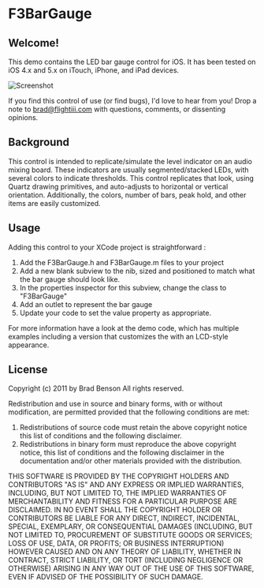 F3BarGauge
==========

Welcome!
--------
This demo contains the LED bar gauge control for iOS.   It has been
tested on iOS 4.x and 5.x on iTouch, iPhone, and iPad devices.

![Screenshot](https://raw.github.com/ChiefPilot/F3BarGauge/master/F3BarGauge.png "Screenshot of Component Demo App")

If you find this control of use (or find bugs), I'd love to hear
from you!   Drop a note to brad@flightiii.com with questions, comments, 
or dissenting opinions.


Background
----------
This control is intended to replicate/simulate the level indicator
on an audio mixing board.   These indicators are usually 
segmented/stacked LEDs, with several colors to indicate thresholds.
This control replicates that look, using Quartz drawing primitives,
and auto-adjusts to horizontal or vertical orientation. Additionally, 
the colors, number of bars, peak hold, and other items are easily 
customized.


Usage
-----
Adding this control to your XCode project is straightforward :
1.  Add the F3BarGauge.h and F3BarGauge.m files to your project
2.  Add a new blank subview to the nib, sized and positioned to 
    match what the bar gauge should look like.
3.  In the properties inspector for this subview, change the
    class to "F3BarGauge"
4.  Add an outlet to represent the bar gauge
5.  Update your code to set the value property as appropriate.

For more information have a look at the demo code, which 
has multiple examples including a version that customizes the
with an LCD-style appearance.  

License
-------
Copyright (c) 2011 by Brad Benson
All rights reserved.
  
Redistribution and use in source and binary forms, with or without 
modification, are permitted provided that the following 
conditions are met:
  1.  Redistributions of source code must retain the above copyright
      notice this list of conditions and the following disclaimer.
  2.  Redistributions in binary form must reproduce the above copyright 
      notice, this list of conditions and the following disclaimer in 
      the documentation and/or other materials provided with the 
      distribution.

THIS SOFTWARE IS PROVIDED BY THE COPYRIGHT HOLDERS AND CONTRIBUTORS
"AS IS" AND ANY EXPRESS OR IMPLIED WARRANTIES, INCLUDING, BUT NOT 
LIMITED TO, THE IMPLIED WARRANTIES OF MERCHANTABILITY AND FITNESS 
FOR A PARTICULAR PURPOSE ARE DISCLAIMED. IN NO EVENT SHALL THE 
COPYRIGHT HOLDER OR CONTRIBUTORS BE LIABLE FOR ANY DIRECT, INDIRECT, 
INCIDENTAL, SPECIAL, EXEMPLARY, OR CONSEQUENTIAL DAMAGES (INCLUDING, 
BUT NOT LIMITED TO, PROCUREMENT OF SUBSTITUTE GOODS OR SERVICES; LOSS 
OF USE, DATA, OR PROFITS; OR BUSINESS INTERRUPTION) HOWEVER CAUSED 
AND ON ANY THEORY OF LIABILITY, WHETHER IN CONTRACT, STRICT LIABILITY,
OR TORT (INCLUDING NEGLIGENCE OR OTHERWISE) ARISING IN ANY WAY OUT OF 
THE USE OF THIS SOFTWARE, EVEN IF ADVISED OF THE POSSIBILITY 
OF SUCH DAMAGE.
